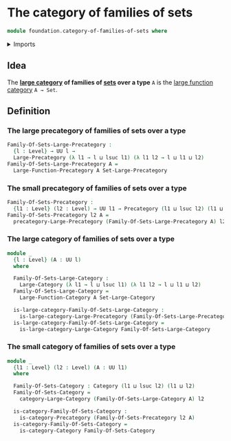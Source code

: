 # The category of families of sets

```agda
module foundation.category-of-families-of-sets where
```

<details><summary>Imports</summary>

```agda
open import category-theory.categories
open import category-theory.large-categories
open import category-theory.large-function-categories
open import category-theory.large-function-precategories
open import category-theory.large-precategories
open import category-theory.precategories

open import foundation.category-of-sets
open import foundation.universe-levels
```

</details>

## Idea

The **[large category](category-theory.large-categories.md) of families of
[sets](foundation.sets.md) over a type** `A` is the
[large function category](category-theory.large-function-categories.md)
`A → Set`.

## Definition

### The large precategory of families of sets over a type

```agda
Family-Of-Sets-Large-Precategory :
  {l : Level} → UU l →
  Large-Precategory (λ l1 → l ⊔ lsuc l1) (λ l1 l2 → l ⊔ l1 ⊔ l2)
Family-Of-Sets-Large-Precategory A =
  Large-Function-Precategory A Set-Large-Precategory
```

### The small precategory of families of sets over a type

```agda
Family-Of-Sets-Precategory :
  {l1 : Level} (l2 : Level) → UU l1 → Precategory (l1 ⊔ lsuc l2) (l1 ⊔ l2)
Family-Of-Sets-Precategory l2 A =
  precategory-Large-Precategory (Family-Of-Sets-Large-Precategory A) l2
```

### The large category of families of sets over a type

```agda
module _
  {l : Level} (A : UU l)
  where

  Family-Of-Sets-Large-Category :
    Large-Category (λ l1 → l ⊔ lsuc l1) (λ l1 l2 → l ⊔ l1 ⊔ l2)
  Family-Of-Sets-Large-Category =
    Large-Function-Category A Set-Large-Category

  is-large-category-Family-Of-Sets-Large-Category :
    is-large-category-Large-Precategory (Family-Of-Sets-Large-Precategory A)
  is-large-category-Family-Of-Sets-Large-Category =
    is-large-category-Large-Category Family-Of-Sets-Large-Category
```

### The small category of families of sets over a type

```agda
module _
  {l1 : Level} (l2 : Level) (A : UU l1)
  where

  Family-Of-Sets-Category : Category (l1 ⊔ lsuc l2) (l1 ⊔ l2)
  Family-Of-Sets-Category =
    category-Large-Category (Family-Of-Sets-Large-Category A) l2

  is-category-Family-Of-Sets-Category :
    is-category-Precategory (Family-Of-Sets-Precategory l2 A)
  is-category-Family-Of-Sets-Category =
    is-category-Category Family-Of-Sets-Category
```
